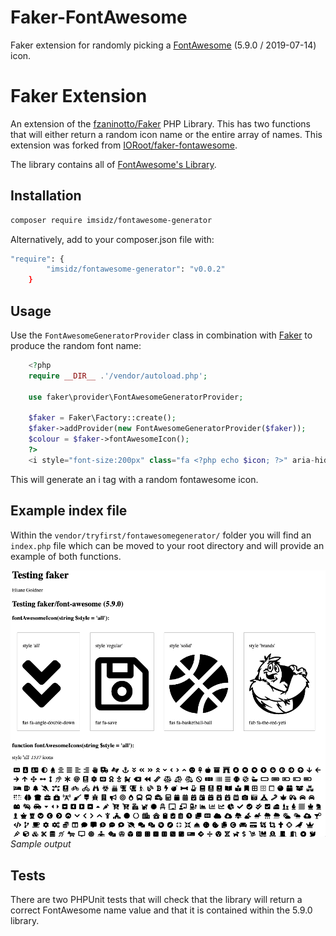 # Faker-FontAwesome

Faker extension for randomly picking a [FontAwesome](https://fontawesome.com/) (5.9.0 / 2019-07-14) icon.

# Faker Extension

An extension of the [fzaninotto/Faker](https://github.com/fzaninotto/Faker) PHP Library.
This has two functions that will either return a random icon name or the entire array of names.
This extension was forked from [IORoot/faker-fontawesome](https://github.com/IORoot/faker-fontawesome).

The library contains all of [FontAwesome's Library](https://fontawesome.com/cheatsheet).

## Installation

```sh
composer require imsidz/fontawesome-generator
```

Alternatively, add to your composer.json file with:

```sh
"require": {
        "imsidz/fontawesome-generator": "v0.0.2"
    }
```

## Usage

Use the `FontAwesomeGeneratorProvider` class in combination with [Faker](https://github.com/fzaninotto/Faker) to produce the random font name:

```php
    <?php
    require __DIR__ .'/vendor/autoload.php';

    use faker\provider\FontAwesomeGeneratorProvider;

    $faker = Faker\Factory::create();
    $faker->addProvider(new FontAwesomeGeneratorProvider($faker));
    $colour = $faker->fontAwesomeIcon();
    ?>
    <i style="font-size:200px" class="fa <?php echo $icon; ?>" aria-hidden="true"></i>
```

This will generate an i tag with a random fontawesome icon.

## Example index file

Within the `vendor/tryfirst/fontawesomegenerator/` folder you will find an `index.php` file which can be moved
to your root directory and will provide an example of both functions.

![Example inde file](fontawesome_test.png)
*Sample output*

## Tests

There are two PHPUnit tests that will check that the library will return a correct FontAwesome name value and that it is contained
within the 5.9.0 library.
